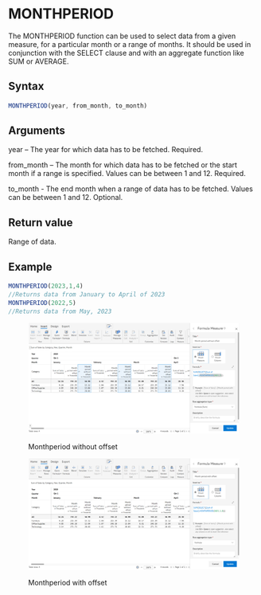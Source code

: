 # MONTHPERIOD

The MONTHPERIOD function can be used to select data from a given measure, for a particular month or a range of months. It should be used in conjunction with the SELECT clause and with an aggregate function like SUM or AVERAGE.&#x20;

## Syntax

```javascript
MONTHPERIOD(year, from_month, to_month)
```

## Arguments

year – The year for which data has to be fetched. Required.

from\_month – The month for which data has to be fetched or the start month if a range is specified. Values can be between 1 and 12. Required.

to\_month - The end month when a range of data has to be fetched. Values can be between 1 and 12. Optional.

## Return value

Range of data.

## Example

```javascript
MONTHPERIOD(2023,1,4) 
//Returns data from January to April of 2023
MONTHPERIOD(2022,5)
//Returns data from May, 2023
```

<figure><img src="../../.gitbook/assets/image (3) (1) (1) (1) (1) (1) (1) (1) (1).png" alt=""><figcaption><p>Monthperiod without offset</p></figcaption></figure>

<figure><img src="../../.gitbook/assets/image (4) (1) (1) (1) (1) (1) (1).png" alt=""><figcaption><p>Monthperiod with offset</p></figcaption></figure>
